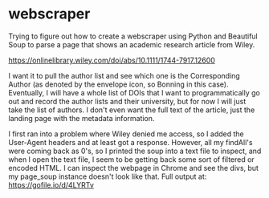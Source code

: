 # webscraper

Trying to figure out how to create a webscraper using Python and Beautiful Soup to parse a page that shows an academic research article from Wiley.

https://onlinelibrary.wiley.com/doi/abs/10.1111/1744-7917.12600

I want it to pull the author list and see which one is the Corresponding Author (as denoted by the envelope icon, so Bonning in this case). Eventually, I will have a whole list of DOIs that I want to programmatically go out and record the author lists and their university, but for now I will just take the list of authors. I don't even want the full text of the article, just the landing page with the metadata information.

I first ran into a problem where Wiley denied me access, so I added the User-Agent headers and at least got a response. However, all my findAll's were coming back as 0's, so I printed the soup into a text file to inspect, and when I open the text file, I seem to be getting back some sort of filtered or encoded HTML. I can inspect the webpage in Chrome and see the divs, but my page_soup instance doesn't look like that. Full output at: https://gofile.io/d/4LYRTv
